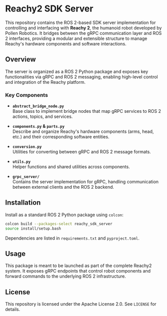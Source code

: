 # Reachy2 SDK Server

This repository contains the ROS 2-based SDK server implementation for controlling and interfacing with **Reachy 2**, the humanoid robot developed by Pollen Robotics. It bridges between the gRPC communication layer and ROS 2 interfaces, providing a modular and extensible structure to manage Reachy's hardware components and software interactions.

## Overview

The server is organized as a ROS 2 Python package and exposes key functionalities via gRPC and ROS 2 messaging, enabling high-level control and integration of the Reachy platform.

### Key Components

- **`abstract_bridge_node.py`**  
  Base class to implement bridge nodes that map gRPC services to ROS 2 actions, topics, and services.

- **`components.py` & `parts.py`**  
  Describe and organize Reachy's hardware components (arms, head, etc.) and their corresponding software entities.

- **`conversion.py`**  
  Utilities for converting between gRPC and ROS 2 message formats.

- **`utils.py`**  
  Helper functions and shared utilities across components.

- **`grpc_server/`**  
  Contains the server implementation for gRPC, handling communication between external clients and the ROS 2 backend.

## Installation

Install as a standard ROS 2 Python package using `colcon`:

```bash
colcon build --packages-select reachy_sdk_server
source install/setup.bash
```

Dependencies are listed in `requirements.txt` and `pyproject.toml`.

## Usage

This package is meant to be launched as part of the complete Reachy2 system. It exposes gRPC endpoints that control robot components and forward commands to the underlying ROS 2 infrastructure.

## License

This repository is licensed under the Apache License 2.0. See `LICENSE` for details.
